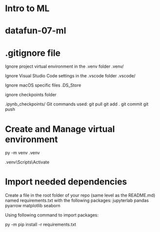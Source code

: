# Intro to ML
# datafun-07-ml
# .gitignore file
Ignore project virtual environment in the .venv folder
.venv/

Ignore Visual Studio Code settings in the .vscode folder
.vscode/

Ignore macOS specific files
.DS_Store

ignore checkpoints folder

 .ipynb_checkpoints/
Git commands used:
git pull
git add .
git commit 
git push
# Create and Manage virtual environment
py -m venv .venv

.venv\Scripts\Activate
# Import needed dependencies
Create a file in the root folder of your repo (same level as the README.md) named requirements.txt with the following packages:
jupyterlab
pandas
pyarrow
matplotlib
seaborn

Using following command to import packages:

py -m pip install -r requirements.txt
